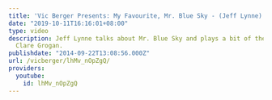 ```yaml
---
title: 'Vic Berger Presents: My Favourite, Mr. Blue Sky - (Jeff Lynne)'
date: "2019-10-11T16:16:01+08:00"
type: video
description: Jeff Lynne talks about Mr. Blue Sky and plays a bit of the song for reporter
  Clare Grogan.
publishdate: "2014-09-22T13:08:56.000Z"
url: /vicberger/lhMv_nOpZgQ/
providers:
  youtube:
    id: lhMv_nOpZgQ
---
```

